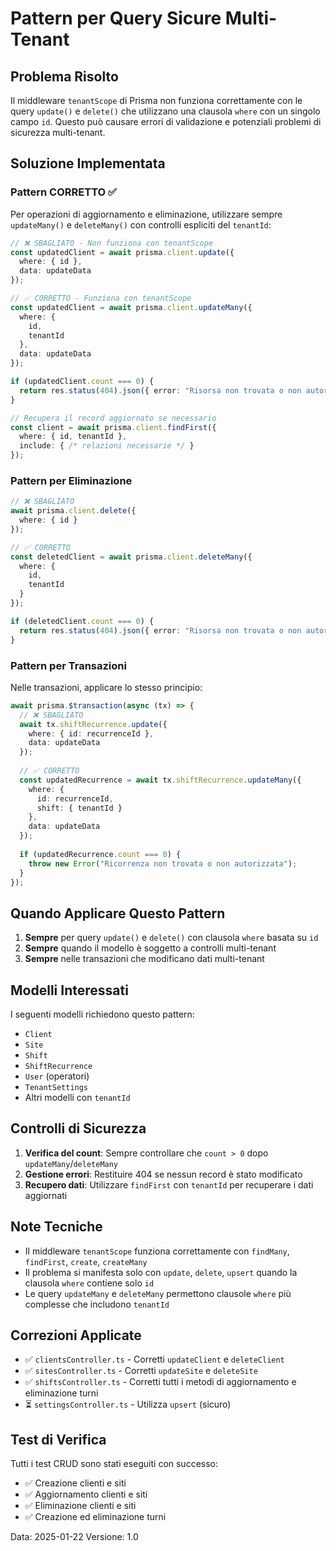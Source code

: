 # Pattern per Query Sicure Multi-Tenant

## Problema Risolto

Il middleware `tenantScope` di Prisma non funziona correttamente con le query `update()` e `delete()` che utilizzano una clausola `where` con un singolo campo `id`. Questo può causare errori di validazione e potenziali problemi di sicurezza multi-tenant.

## Soluzione Implementata

### Pattern CORRETTO ✅

Per operazioni di aggiornamento e eliminazione, utilizzare sempre `updateMany()` e `deleteMany()` con controlli espliciti del `tenantId`:

```typescript
// ❌ SBAGLIATO - Non funziona con tenantScope
const updatedClient = await prisma.client.update({
  where: { id },
  data: updateData
});

// ✅ CORRETTO - Funziona con tenantScope
const updatedClient = await prisma.client.updateMany({
  where: { 
    id,
    tenantId 
  },
  data: updateData
});

if (updatedClient.count === 0) {
  return res.status(404).json({ error: "Risorsa non trovata o non autorizzata" });
}

// Recupera il record aggiornato se necessario
const client = await prisma.client.findFirst({
  where: { id, tenantId },
  include: { /* relazioni necessarie */ }
});
```

### Pattern per Eliminazione

```typescript
// ❌ SBAGLIATO
await prisma.client.delete({
  where: { id }
});

// ✅ CORRETTO
const deletedClient = await prisma.client.deleteMany({
  where: { 
    id,
    tenantId 
  }
});

if (deletedClient.count === 0) {
  return res.status(404).json({ error: "Risorsa non trovata o non autorizzata" });
}
```

### Pattern per Transazioni

Nelle transazioni, applicare lo stesso principio:

```typescript
await prisma.$transaction(async (tx) => {
  // ❌ SBAGLIATO
  await tx.shiftRecurrence.update({
    where: { id: recurrenceId },
    data: updateData
  });
  
  // ✅ CORRETTO
  const updatedRecurrence = await tx.shiftRecurrence.updateMany({
    where: { 
      id: recurrenceId,
      shift: { tenantId }
    },
    data: updateData
  });
  
  if (updatedRecurrence.count === 0) {
    throw new Error("Ricorrenza non trovata o non autorizzata");
  }
});
```

## Quando Applicare Questo Pattern

1. **Sempre** per query `update()` e `delete()` con clausola `where` basata su `id`
2. **Sempre** quando il modello è soggetto a controlli multi-tenant
3. **Sempre** nelle transazioni che modificano dati multi-tenant

## Modelli Interessati

I seguenti modelli richiedono questo pattern:
- `Client`
- `Site` 
- `Shift`
- `ShiftRecurrence`
- `User` (operatori)
- `TenantSettings`
- Altri modelli con `tenantId`

## Controlli di Sicurezza

1. **Verifica del count**: Sempre controllare che `count > 0` dopo `updateMany`/`deleteMany`
2. **Gestione errori**: Restituire 404 se nessun record è stato modificato
3. **Recupero dati**: Utilizzare `findFirst` con `tenantId` per recuperare i dati aggiornati

## Note Tecniche

- Il middleware `tenantScope` funziona correttamente con `findMany`, `findFirst`, `create`, `createMany`
- Il problema si manifesta solo con `update`, `delete`, `upsert` quando la clausola `where` contiene solo `id`
- Le query `updateMany` e `deleteMany` permettono clausole `where` più complesse che includono `tenantId`

## Correzioni Applicate

- ✅ `clientsController.ts` - Corretti `updateClient` e `deleteClient`
- ✅ `sitesController.ts` - Corretti `updateSite` e `deleteSite`  
- ✅ `shiftsController.ts` - Corretti tutti i metodi di aggiornamento e eliminazione turni
- ⏳ `settingsController.ts` - Utilizza `upsert` (sicuro)

## Test di Verifica

Tutti i test CRUD sono stati eseguiti con successo:
- ✅ Creazione clienti e siti
- ✅ Aggiornamento clienti e siti
- ✅ Eliminazione clienti e siti
- ✅ Creazione ed eliminazione turni

Data: 2025-01-22
Versione: 1.0